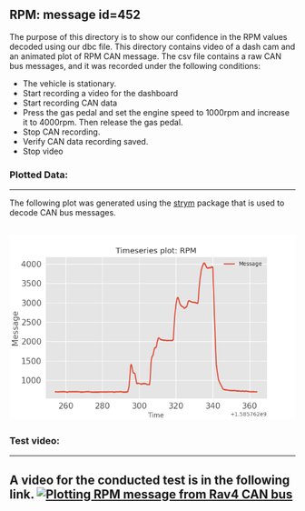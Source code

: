 ## RPM: message id=452

The purpose of this directory is to show our confidence in the RPM values decoded using our dbc file.
This directory contains video of a dash cam and an animated plot of RPM CAN message.
The csv file contains a raw CAN bus messages, and it was recorded under the following conditions:
+ The vehicle is stationary. 
+ Start recording a video for the dashboard
+ Start recording CAN data
+ Press the gas pedal and set the engine speed to 1000rpm and increase it to 4000rpm. Then release the gas pedal.
+ Stop CAN recording.
+ Verify CAN data recording saved.
+ Stop video

### Plotted Data:
---
The following plot was generated using the [strym](https://github.com/jmscslgroup/strym) package that is used to decode CAN bus messages. 

![RPM](RPMplot.png)
---
### Test video:
---
A video for the conducted test is in the following link.
[![Plotting RPM message from Rav4 CAN bus](http://img.youtube.com/vi/cmY9Eaxb0kc/0.jpg)](https://www.youtube.com/watch?v=cmY9Eaxb0kc)
---


